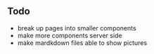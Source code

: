 ## Todo

- break up pages into smaller components
- make more components server side
- make mardkdown files able to show pictures
